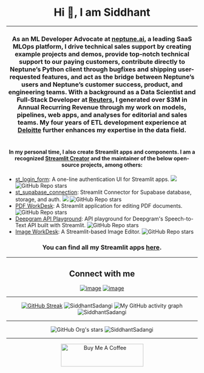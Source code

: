 <h1 align="center">Hi 👋, I am Siddhant</h1>

<hr/>

<h3 align="center">
  As an ML Developer Advocate at <a href="https://www.neptune.ai">neptune.ai</a>, a leading SaaS MLOps platform, I drive technical sales support by creating example projects and demos, provide top-notch technical support to our paying customers, contribute directly to Neptune’s Python client through bugfixes and shipping user-requested features, and act as the bridge between Neptune’s users and Neptune’s customer success, product, and engineering teams. With a background as a Data Scientist and Full-Stack Developer at <a href="https://www.reuters.com">Reuters</a>, I generated over $3M in Annual Recurring Revenue through my work on models, pipelines, web apps, and analyses for editorial and sales teams. My four years of ETL development experience at <a href="https://www2.deloitte.com/in/en.html">Deloitte</a> further enhances my expertise in the data field.
<br><br>
</h3>
<h4 align="center">
  In my personal time, I also create Streamlit apps and components. I am a recognized <a href="https://www.linkedin.com/posts/streamlit_siddhantsadangi-activity-7225215716130443265-hZhb">Streamlit Creator</a> and the maintainer of the below open-source projects, among others:<br><be>
</h4>
  <ul> 
    <li> <a href="https://github.com/SiddhantSadangi/st_login_form">st_login_form</a>: A one-line authentication UI for Streamlit apps. <a href="https://pepy.tech/project/st-login-form"><img src="https://static.pepy.tech/personalized-badge/st-login-form?period=total&units=international_system&left_text=Downloads&left_color=Gray"></a> <img alt="GitHub Repo stars" src="https://img.shields.io/github/stars/SiddhantSadangi/st_login_form?style=flat"> </li>
    <li> <a href="https://github.com/SiddhantSadangi/st_supabase_connection">st_supabase_connection</a>: Streamlit Connector for Supabase database, storage, and auth. <a href="https://pepy.tech/project/st-supabase-connection"><img src="https://static.pepy.tech/personalized-badge/st-supabase-connection?period=total&units=international_system&left_text=Downloads&left_color=Gray"></a> <img alt="GitHub Repo stars" src="https://img.shields.io/github/stars/SiddhantSadangi/st_supabase_connection?style=flat"> </li>
    <li> <a href="https://github.com/SiddhantSadangi/pdf-workdesk">PDF WorkDesk</a>: A Streamlit application for editing PDF documents. <img alt="GitHub Repo stars" src="https://img.shields.io/github/stars/SiddhantSadangi/pdf-workdesk?style=flat"> </li>
    <li> <a href="https://github.com/SiddhantSadangi/st_deepgram_playground">Deepgram API Playground</a>: API playground for Deepgram's Speech-to-Text API built with Streamlit. <img alt="GitHub Repo stars" src="https://img.shields.io/github/stars/SiddhantSadangi/st_deepgram_playground?style=flat"> </li>
    <li> <a href="https://github.com/SiddhantSadangi/ImageWorkdesk"> Image WorkDesk</a>: A Streamlit-based Image Editor. <img alt="GitHub Repo stars" src="https://img.shields.io/github/stars/SiddhantSadangi/ImageWorkdesk?style=flat"> </li>
  </ul>

<h3 align="center"> You can find all my Streamlit apps <a href="https://share.streamlit.io/user/siddhantsadangi">here</a>.</h3>

<hr/>


<h2 align="center">Connect with me</h2>
<div align="center">

  [![image](https://img.shields.io/badge/LinkedIn-0A66C2?style=for-the-badge&logo=linkedin&logoColor=white)](https://www.linkedin.com/in/siddhantsadangi)
  [![image](https://img.shields.io/badge/Gmail-EA4335?style=for-the-badge&logo=gmail&logoColor=white)](mailto:siddhant.sadangi@gmail.com)

</div>
<hr/>

<p align="center">
  <a href="https://git.io/streak-stats"><img src="https://streak-stats.demolab.com?user=SiddhantSadangi&theme=github-dark" alt="GitHub Streak" /></a>
  <img src="https://github-readme-stats-sigma-five.vercel.app/api?username=siddhantsadangi&theme=dark&show_icons=true&include_all_commits=true" alt="SiddhantSadangi"/>
  <img src="https://github-readme-activity-graph.vercel.app/graph?username=SiddhantSadangi&&theme=github-compact" alt="My GitHub activity graph"/>
  <img src="https://github-profile-trophy.vercel.app/?username=siddhantsadangi&theme=algolia&column=-1" alt="SiddhantSadangi" /></a> </p>
</p>

<hr/>

<p align="center">
  <img alt="GitHub Org's stars" src="https://img.shields.io/github/stars/SiddhantSadangi?style=for-the-badge">
  <img src="https://komarev.com/ghpvc/?username=siddhantsadangi&label=Profile%20views&style=for-the-badge" alt="SiddhantSadangi"/>
</p>
<hr/>

<p align="center">
  <a href="https://www.buymeacoffee.com/siddhantsadangi" target="_blank"><img src="https://cdn.buymeacoffee.com/buttons/v2/default-yellow.png" alt="Buy Me A Coffee" style="height: 60px !important;width: 217px !important;"></a>
</p>
